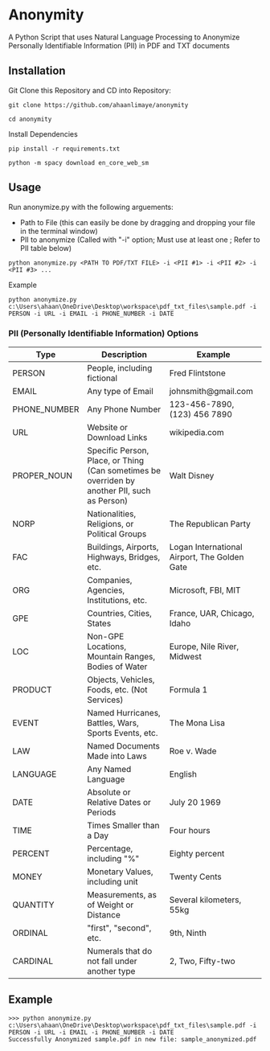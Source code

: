 # Anonymity
A Python Script that uses Natural Language Processing to Anonymize Personally Identifiable Information (PII) in PDF and TXT documents

## Installation
Git Clone this Repository and CD into Repository:
```
git clone https://github.com/ahaanlimaye/anonymity
```
```
cd anonymity
```
Install Dependencies
```
pip install -r requirements.txt
```
```
python -m spacy download en_core_web_sm
```

## Usage
Run anonymize.py with the following arguements:
- Path to File (this can easily be done by dragging and dropping your file in the terminal window)
- PII to anonymize (Called with "-i" option; Must use at least one ; Refer to PII table below)
```
python anonymize.py <PATH TO PDF/TXT FILE> -i <PII #1> -i <PII #2> -i <PII #3> ...
```
Example
```
python anonymize.py c:\Users\ahaan\OneDrive\Desktop\workspace\pdf_txt_files\sample.pdf -i PERSON -i URL -i EMAIL -i PHONE_NUMBER -i DATE
```

### PII (Personally Identifiable Information) Options
Type | Description | Example 
--- | --- | --- 
PERSON | People, including fictional | Fred Flintstone
EMAIL | Any type of Email | johnsmith<span></span>@gmail.com
PHONE_NUMBER | Any Phone Number | 123-456-7890, (123) 456 7890
URL | Website or Download Links | wikipedia.com
PROPER_NOUN | Specific Person, Place, or Thing (Can sometimes be overriden by another PII, such as Person) | Walt Disney
NORP | Nationalities, Religions, or Political Groups | The Republican Party
FAC | Buildings, Airports, Highways, Bridges, etc. | Logan International Airport, The Golden Gate
ORG | Companies, Agencies, Institutions, etc. | Microsoft, FBI, MIT
GPE | Countries, Cities, States | France, UAR, Chicago, Idaho
LOC | Non-GPE Locations, Mountain Ranges, Bodies of Water | Europe, Nile River, Midwest
PRODUCT | Objects, Vehicles, Foods, etc. (Not Services) | Formula 1
EVENT | Named Hurricanes, Battles, Wars, Sports Events, etc. | The Mona Lisa
LAW | Named Documents Made into Laws | Roe v. Wade
LANGUAGE | Any Named Language | English
DATE | Absolute or Relative Dates or Periods | July 20 1969
TIME | Times Smaller than a Day | Four hours
PERCENT | Percentage, including "%" | Eighty percent
MONEY | Monetary Values, including unit | Twenty Cents
QUANTITY | Measurements, as of Weight or Distance | Several kilometers, 55kg
ORDINAL | "first", "second", etc. | 9th, Ninth
CARDINAL | Numerals that do not fall under another type | 2, Two, Fifty-two

## Example
```
>>> python anonymize.py c:\Users\ahaan\OneDrive\Desktop\workspace\pdf_txt_files\sample.pdf -i PERSON -i URL -i EMAIL -i PHONE_NUMBER -i DATE
Successfully Anonymized sample.pdf in new file: sample_anonymized.pdf
```
